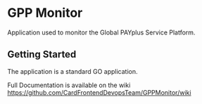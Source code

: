 # GPP Monitor

Application used to monitor the Global PAYplus Service Platform.

## Getting Started

The application is a standard GO application.

Full Documentation is available on the wiki <https://github.com/CardFrontendDevopsTeam/GPPMonitor/wiki>

